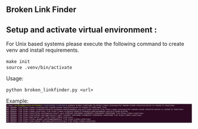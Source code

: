 ## Broken Link Finder

## Setup and activate virtual environment :
For Unix based systems please execute the following command to create venv and install requirements.
```
make init
source .venv/bin/activate
```

Usage: 

    python broken_linkfinder.py <url>


Example:
    ![Capture.png](Capture.png)
